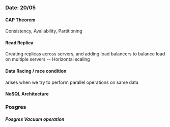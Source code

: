 


### Date: 20/05


#### CAP Theorem
Consistency, Availability, Partitioning

#### Read Replica
Creating replicas across servers, and adding load balancers to balance load on multiple servers -- Horizontal scaling

#### Data Racing / race condition
arises when we try to perform parallel operations on same data

#### NoSQL Architecture

### Posgres
##### Posgres Vacuum operation
